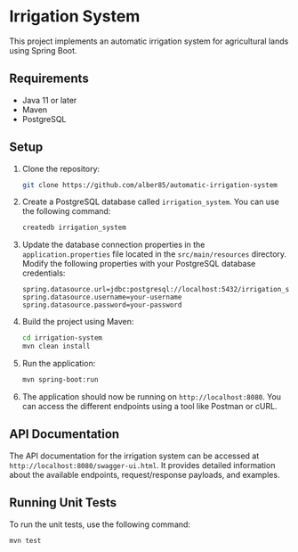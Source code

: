 # Irrigation System

This project implements an automatic irrigation system for agricultural lands using Spring Boot.

## Requirements

- Java 11 or later
- Maven
- PostgreSQL

## Setup

1. Clone the repository:

   ```bash
   git clone https://github.com/alber85/automatic-irrigation-system
   ```

2. Create a PostgreSQL database called `irrigation_system`. You can use the following command:

   ```bash
   createdb irrigation_system
   ```

3. Update the database connection properties in the `application.properties` file located in the `src/main/resources` directory. Modify the following properties with your PostgreSQL database credentials:

   ```properties
   spring.datasource.url=jdbc:postgresql://localhost:5432/irrigation_system
   spring.datasource.username=your-username
   spring.datasource.password=your-password
   ```

4. Build the project using Maven:

   ```bash
   cd irrigation-system
   mvn clean install
   ```

5. Run the application:

   ```bash
   mvn spring-boot:run
   ```

6. The application should now be running on `http://localhost:8080`. You can access the different endpoints using a tool like Postman or cURL.

## API Documentation

The API documentation for the irrigation system can be accessed at `http://localhost:8080/swagger-ui.html`. It provides detailed information about the available endpoints, request/response payloads, and examples.

## Running Unit Tests

To run the unit tests, use the following command:

```bash
mvn test
```
